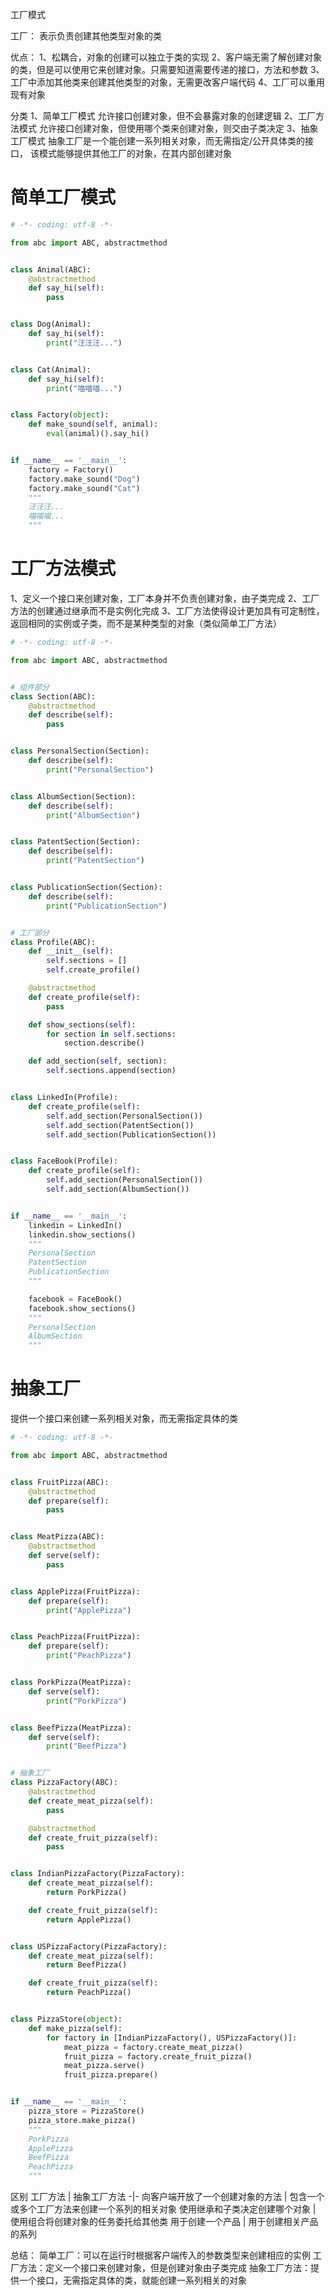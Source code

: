 工厂模式

工厂：
表示负责创建其他类型对象的类

优点：
1、松耦合，对象的创建可以独立于类的实现
2、客户端无需了解创建对象的类，但是可以使用它来创建对象。只需要知道需要传递的接口，方法和参数
3、工厂中添加其他类来创建其他类型的对象，无需更改客户端代码
4、工厂可以重用现有对象


分类
1、简单工厂模式
    允许接口创建对象，但不会暴露对象的创建逻辑
2、工厂方法模式
    允许接口创建对象，但使用哪个类来创建对象，则交由子类决定
3、抽象工厂模式
    抽象工厂是一个能创建一系列相关对象，而无需指定/公开具体类的接口，
    该模式能够提供其他工厂的对象，在其内部创建对象

# 简单工厂模式

```python
# -*- coding: utf-8 -*-

from abc import ABC, abstractmethod


class Animal(ABC):
    @abstractmethod
    def say_hi(self):
        pass


class Dog(Animal):
    def say_hi(self):
        print("汪汪汪...")


class Cat(Animal):
    def say_hi(self):
        print("喵喵喵...")


class Factory(object):
    def make_sound(self, animal):
        eval(animal)().say_hi()


if __name__ == '__main__':
    factory = Factory()
    factory.make_sound("Dog")
    factory.make_sound("Cat")
    """
    汪汪汪...
    喵喵喵...
    """

```

# 工厂方法模式

1、定义一个接口来创建对象，工厂本身并不负责创建对象，由子类完成
2、工厂方法的创建通过继承而不是实例化完成
3、工厂方法使得设计更加具有可定制性，返回相同的实例或子类，而不是某种类型的对象（类似简单工厂方法）

```python
# -*- coding: utf-8 -*-

from abc import ABC, abstractmethod


# 组件部分
class Section(ABC):
    @abstractmethod
    def describe(self):
        pass


class PersonalSection(Section):
    def describe(self):
        print("PersonalSection")


class AlbumSection(Section):
    def describe(self):
        print("AlbumSection")


class PatentSection(Section):
    def describe(self):
        print("PatentSection")


class PublicationSection(Section):
    def describe(self):
        print("PublicationSection")


# 工厂部分
class Profile(ABC):
    def __init__(self):
        self.sections = []
        self.create_profile()

    @abstractmethod
    def create_profile(self):
        pass

    def show_sections(self):
        for section in self.sections:
            section.describe()

    def add_section(self, section):
        self.sections.append(section)


class LinkedIn(Profile):
    def create_profile(self):
        self.add_section(PersonalSection())
        self.add_section(PatentSection())
        self.add_section(PublicationSection())


class FaceBook(Profile):
    def create_profile(self):
        self.add_section(PersonalSection())
        self.add_section(AlbumSection())


if __name__ == '__main__':
    linkedin = LinkedIn()
    linkedin.show_sections()
    """
    PersonalSection
    PatentSection
    PublicationSection
    """

    facebook = FaceBook()
    facebook.show_sections()
    """
    PersonalSection
    AlbumSection
    """
```

# 抽象工厂
提供一个接口来创建一系列相关对象，而无需指定具体的类

```python
# -*- coding: utf-8 -*-

from abc import ABC, abstractmethod


class FruitPizza(ABC):
    @abstractmethod
    def prepare(self):
        pass


class MeatPizza(ABC):
    @abstractmethod
    def serve(self):
        pass


class ApplePizza(FruitPizza):
    def prepare(self):
        print("ApplePizza")


class PeachPizza(FruitPizza):
    def prepare(self):
        print("PeachPizza")


class PorkPizza(MeatPizza):
    def serve(self):
        print("PorkPizza")


class BeefPizza(MeatPizza):
    def serve(self):
        print("BeefPizza")


# 抽象工厂
class PizzaFactory(ABC):
    @abstractmethod
    def create_meat_pizza(self):
        pass

    @abstractmethod
    def create_fruit_pizza(self):
        pass


class IndianPizzaFactory(PizzaFactory):
    def create_meat_pizza(self):
        return PorkPizza()

    def create_fruit_pizza(self):
        return ApplePizza()


class USPizzaFactory(PizzaFactory):
    def create_meat_pizza(self):
        return BeefPizza()

    def create_fruit_pizza(self):
        return PeachPizza()


class PizzaStore(object):
    def make_pizza(self):
        for factory in [IndianPizzaFactory(), USPizzaFactory()]:
            meat_pizza = factory.create_meat_pizza()
            fruit_pizza = factory.create_fruit_pizza()
            meat_pizza.serve()
            fruit_pizza.prepare()


if __name__ == '__main__':
    pizza_store = PizzaStore()
    pizza_store.make_pizza()
    """
    PorkPizza
    ApplePizza
    BeefPizza
    PeachPizza
    """
```

区别
工厂方法 | 抽象工厂方法
-|-
向客户端开放了一个创建对象的方法 | 包含一个或多个工厂方法来创建一个系列的相关对象
使用继承和子类决定创建哪个对象 | 使用组合将创建对象的任务委托给其他类
用于创建一个产品 | 用于创建相关产品的系列

总结：
简单工厂：可以在运行时根据客户端传入的参数类型来创建相应的实例
工厂方法：定义一个接口来创建对象，但是创建对象由子类完成
抽象工厂方法：提供一个接口，无需指定具体的类，就能创建一系列相关的对象

